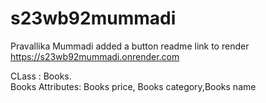 # s23wb92mummadi
Pravallika Mummadi added a button readme
link to render https://s23wb92mummadi.onrender.com

CLass : Books.<br>
Books Attributes: Books price, Books category,Books name